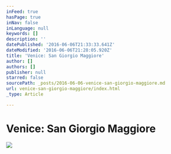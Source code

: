 ```yaml
---
inFeed: true
hasPage: true
inNav: false
inLanguage: null
keywords: []
description: ''
datePublished: '2016-06-06T21:33:33.641Z'
dateModified: '2016-06-06T21:28:05.920Z'
title: 'Venice: San Giorgio Maggiore'
author: []
authors: []
publisher: null
starred: false
sourcePath: _posts/2016-06-06-venice-san-giorgio-maggiore.md
url: venice-san-giorgio-maggiore/index.html
_type: Article

---
```

# Venice: San Giorgio Maggiore
![](https://the-grid-user-content.s3-us-west-2.amazonaws.com/0b84e04b-5a82-47ef-ac5c-b883af028bc1.jpg)